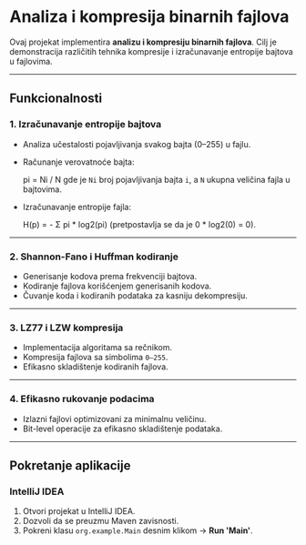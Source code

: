 # Analiza i kompresija binarnih fajlova

Ovaj projekat implementira **analizu i kompresiju binarnih fajlova**. Cilj je demonstracija različitih tehnika kompresije i izračunavanje entropije bajtova u fajlovima.

---

## Funkcionalnosti

### 1. Izračunavanje entropije bajtova
- Analiza učestalosti pojavljivanja svakog bajta (0–255) u fajlu.
- Računanje verovatnoće bajta:

    pi = Ni / N
gde je `Ni` broj pojavljivanja bajta `i`, a `N` ukupna veličina fajla u bajtovima.

- Izračunavanje entropije fajla:

    H(p) = - Σ pi * log2(pi)
(pretpostavlja se da je 0 * log2(0) = 0).

---

### 2. Shannon-Fano i Huffman kodiranje
- Generisanje kodova prema frekvenciji bajtova.
- Kodiranje fajlova korišćenjem generisanih kodova.
- Čuvanje koda i kodiranih podataka za kasniju dekompresiju.

---

### 3. LZ77 i LZW kompresija
- Implementacija algoritama sa rečnikom.
- Kompresija fajlova sa simbolima `0–255`.
- Efikasno skladištenje kodiranih fajlova.

---

### 4. Efikasno rukovanje podacima
- Izlazni fajlovi optimizovani za minimalnu veličinu.
- Bit-level operacije za efikasno skladištenje podataka.

---

## Pokretanje aplikacije

### IntelliJ IDEA
1. Otvori projekat u IntelliJ IDEA.
2. Dozvoli da se preuzmu Maven zavisnosti.
3. Pokreni klasu `org.example.Main` desnim klikom → **Run 'Main'**.
